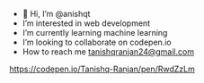 - 👋 Hi, I’m @anishqt
-  I’m interested in web development
- I’m currently learning machine learning
-  I’m looking to collaborate on codepen.io
-  How to reach me tanishqranjan24@gmail.com


<!---
anishqt/anishqt is a ✨ special ✨ repository because its `README.md` (this file) appears on your GitHub profile.
You can click the Preview link to take a look at your changes.
--->
https://codepen.io/Tanishq-Ranjan/pen/RwdZzLm
